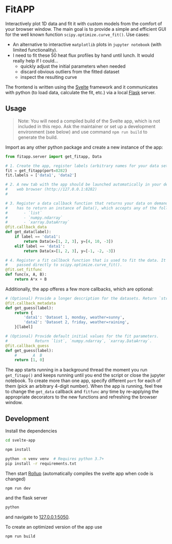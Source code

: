 # FitAPP

Interactively plot 1D data and fit it with custom models from the comfort
of your browser window. The main goal is to provide a simple and efficient
GUI for the well known function `scipy.optimize.curve_fit()`. Use cases:

- An alternative to interactive `matplotlib` plots in `jupyter notebook`
  (with limited functionality).
- I need to fit these 50 heat flux profiles by hand until lunch. It would
  really help if I could...
    - quickly adjust the initial parameters when needed
    - discard obvious outliers from the fitted dataset
    - inspect the resulting curve

The frontend is written using the [Svelte](https://svelte.dev) framework and
it communicates with python (to load data, calculate the fit, etc.) via a local
[Flask](https://flask.palletsprojects.com/) server.

## Usage

> Note: You will need a compiled build of the Svelte app, which is not included
> in this repo. Ask the maintainer or set up a development environment
> (see below) and use command `npm run build` to generate the build.

Import as any other python package and create a new instance of the app:
```python
from fitapp.server import get_fitapp, Data

# 1. Create the app, register labels (arbitrary names for your data sets).
fit = get_fitapp(port=8282)
fit.labels = ['data1', 'data2']

# 2. A new tab with the app should be launched automatically in your default
#    web browser (http://127.0.0.1:8282)
#

# 3. Register a data callback function that returns your data on demand. It
#    has to return an instance of Data(), which accepts any of the following:
#       - `list`
#       - `numpy.ndarray`
#       - `xarray.DataArray`
@fit.callback_data
def get_data(label):
    if label == 'data1':
        return Data(x=[1, 2, 3], y=[4, 10, -3])
    elif label == 'data1':
        return Data(x=[1, 2, 3], y=[-1, -2, -3])

# 4. Register a fit callback function that is used to fit the data. It is
#    passed directly to scipy.optimize.curve_fit().
@fit.set_fitfunc
def func(x, A, B):
    return A*x + B

```

Additionally, the app offeres a few more callbacks, which are optional:
```python
# (Optional) Provide a longer description for the datasets. Return `str`.
@fit.callback_metadata
def get_guess(label):
    return {
        'data1': 'Dataset 1, monday, weather=sunny',
        'data2': 'Dataset 2, friday, weather=raining',
    }[label]

# (Optional) Provide default initial values for the fit parameters.
#            Return `list`, `numpy.ndarray`, `xarray.DataArray`.
@fit.callback_guess
def get_guess(label):
    #       A  B
    return [1, 0]
```

The app starts running in a background thread the moment you run `get_fitapp()`
and keeps running until you end the script or close the jupyter notebook.
To create more than one app, specify different `port` for each of them (pick an
arbitrary 4-digit number). When the app is running, feel free to change
the `get_data` callback and `fitfunc` any time by re-applying the appropriate
decorators to the new functions and refreshing the browser window.




## Development

Install the dependencies

```bash
cd svelte-app

npm install

python -m venv venv  # Requires python 3.7+
pip install -r requirements.txt
```

Then start [Rollup](https://rollupjs.org) (automatically compiles the svelte
app when code is changed)

```bash
npm run dev
```

and the flask server

```bash
python
```

and navigate to [127.0.0.1:5050](http://127.0.0.1:5050).

To create an optimized version of the app use

```bash
npm run build
```
